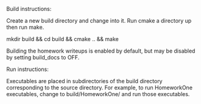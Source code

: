 Build instructions:

Create a new build directory and change into it. Run cmake a directory up then
run make.

mkdir build && cd build && cmake .. && make

Building the homework writeups is enabled by default, but may be disabled by
setting build_docs to OFF.

Run instructions:

Executables are placed in subdirectories of the build directory corresponding
to the source directory. For example, to run HomeworkOne executables, change to
build/HomeworkOne/ and run those executables.
